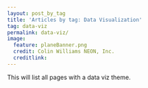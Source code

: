 ```yaml
---
layout: post_by_tag
title: 'Articles by tag: Data Visualization'
tag: data-viz
permalink: data-viz/
image:
  feature: planeBanner.png
  credit: Colin Williams NEON, Inc.
  creditlink: 
---
```


This will list all pages with a data viz theme.

